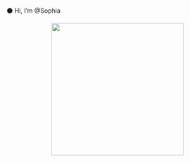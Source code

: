 ⚫ Hi, I’m @Sophia


<center><img src="https://images7.alphacoders.com/901/thumb-1920-901547.png" height="300px">


